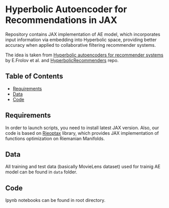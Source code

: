 # Hyperbolic Autoencoder for Recommendations in JAX

Repository contains JAX implementation of AE model, which incorporates input information via embedding into Hyperbolic space, providing better accuracy when applied to collaborative filtering recommender systems.

The idea is taken from [Hyperbolic autoencoders for recommender systems](https://dl.acm.org/doi/10.1145/3383313.3412219) by E.Frolov et al. and [HyperbolicRecommenders](https://github.com/evfro/HyperbolicRecommenders) repo.

## Table of Contents

- [Requirements](#req)
- [Data](#data)
- [Code](#code)

## Requirements
In order to launch scripts, you need to install latest JAX version.
Also, our code is based on [Rieoptax](https://github.com/SaitejaUtpala/rieoptax) library, which provides JAX implementation of functions optimization on Riemanian Manifolds. 

## Data
All training and test data (basically MovieLens dataset) used for trainig AE model can be found in `data` folder.

## Code
Ipynb notebooks can be found in root directory.



